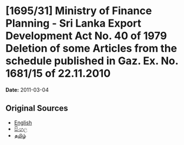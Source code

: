 # [1695/31] Ministry of Finance Planning - Sri Lanka Export Development Act No. 40 of 1979 Deletion of some Articles from the schedule published in Gaz. Ex. No. 1681/15 of 22.11.2010

**Date:** 2011-03-04

## Original Sources

- [English](https://documents.gov.lk/view/extra-gazettes/2011/3/1695-31_E.pdf)
- [සිංහල](https://documents.gov.lk/view/extra-gazettes/2011/3/1695-31_S.pdf)
- [தமிழ்](https://documents.gov.lk/view/extra-gazettes/2011/3/1695-31_T.pdf)
